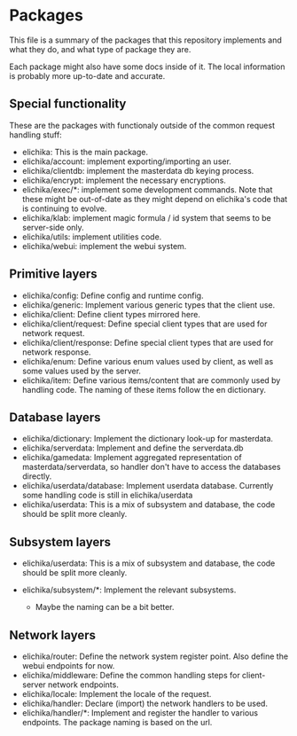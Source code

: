# Packages
This file is a summary of the packages that this repository implements and what they do, and what type of package they are.

Each package might also have some docs inside of it. The local information is probably more up-to-date and accurate.
<!-- To obtain a list of package, use go list ./... -->

## Special functionality
These are the packages with functionaly outside of the common request handling stuff:

- elichika: This is the main package.
- elichika/account: implement exporting/importing an user.
- elichika/clientdb: implement the masterdata db keying process.
- elichika/encrypt: implement the necessary encryptions.
- elichika/exec/*: implement some development commands. Note that these might be out-of-date as they might depend on elichika's code that is continuing to evolve.
- elichika/klab: implement magic formula / id system that seems to be server-side only.
- elichika/utils: implement utilities code.
- elichika/webui: implement the webui system.

## Primitive layers
- elichika/config: Define config and runtime config.
- elichika/generic: Implement various generic types that the client use.
- elichika/client: Define client types mirrored here.
- elichika/client/request: Define special client types that are used for network request.
- elichika/client/response: Define special client types that are used for network response.
- elichika/enum: Define various enum values used by client, as well as some values used by the server. 
- elichika/item: Define various items/content that are commonly used by handling code. The naming of these items follow the en dictionary.

## Database layers
- elichika/dictionary: Implement the dictionary look-up for masterdata.
- elichika/serverdata: Implement and define the serverdata.db
- elichika/gamedata: Implement aggregated representation of masterdata/serverdata, so handler don't have to access the databases directly.
- elichika/userdata/database: Implement userdata database. Currently some handling code is still in elichika/userdata
- elichika/userdata: This is a mix of subsystem and database, the code should be split more cleanly. 

## Subsystem layers
- elichika/userdata: This is a mix of subsystem and database, the code should be split more cleanly. 
- elichika/subsystem/*: Implement the relevant subsystems.

    - Maybe the naming can be a bit better.

## Network layers
- elichika/router: Define the network system register point. Also define the webui endpoints for now.
- elichika/middleware: Define the common handling steps for client-server network endpoints.
- elichika/locale: Implement the locale of the request.
- elichika/handler: Declare (import) the network handlers to be used.
- elichika/handler/*: Implement and register the handler to various endpoints. The package naming is based on the url.

